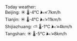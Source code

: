 Today weather:  
Beijing: ☀️   🌡️-4°C 🌬️↙7km/h  
Tianjin: ☀️   🌡️-4°C 🌬️↘11km/h  
Shijiazhuang: ⛅️  🌡️-1°C 🌬️↘4km/h  
Tangshan: ☀️   🌡️-5°C 🌬️↘8km/h  
